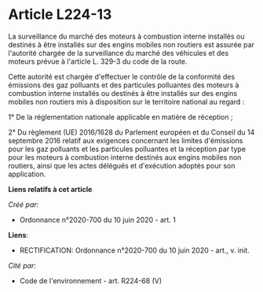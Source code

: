 # Article L224-13

La surveillance du marché des moteurs à combustion interne installés ou destinés à être installés sur des engins mobiles non
routiers est assurée par l'autorité chargée de la surveillance du marché des véhicules et des moteurs prévue à l'article L.
329-3 du code de la route.

Cette autorité est chargée d'effectuer le contrôle de la conformité des émissions des gaz polluants et des particules
polluantes des moteurs à combustion interne installés ou destinés à être installés sur des engins mobiles non routiers mis à
disposition sur le territoire national au regard :

1° De la réglementation nationale applicable en matière de réception ;

2° Du règlement (UE) 2016/1628 du Parlement européen et du Conseil du 14 septembre 2016 relatif aux exigences concernant les
limites d'émissions pour les gaz polluants et les particules polluantes et la réception par type pour les moteurs à
combustion interne destinés aux engins mobiles non routiers, ainsi que les actes délégués et d'exécution adoptés pour son
application.

**Liens relatifs à cet article**

_Créé par_:

  - Ordonnance n°2020-700 du 10 juin 2020 - art. 1

**Liens**:

  - RECTIFICATION: Ordonnance n°2020-700 du 10 juin 2020 - art., v. init.

_Cité par_:

  - Code de l'environnement - art. R224-68 (V)
